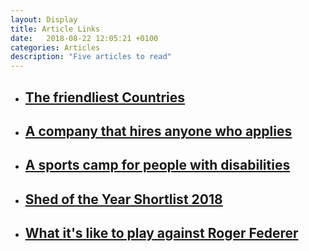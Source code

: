 ```yaml
---
layout: Display
title: Article Links
date:   2018-08-22 12:05:21 +0100
categories: Articles 
description: "Five articles to read"
---
```


<ul>
    <li>
        <a href="https://www.ozy.com/acumen/the-worlds-friendliest-country/76080" target="_blank"><h2>The friendliest Countries</h2>
        </a>
    </li>
    <li>
        <a href="https://www.fastcompany.com/90219582/this-company-hired-anyone-who-applied-now-its-starting-a-movement" target="_blank"><h2>A company that hires anyone who applies</h2>
        </a>
    </li>
    <li>
        <a href="https://nypost.com/2018/08/13/inside-the-life-changing-sports-camp-for-kids-with-disabilities/" target="_blank"><h2>A sports camp for people with disabilities</h2>
        </a>
    </li>
    <li>
        <a href="https://www.telegraph.co.uk/gardening/gardening-events/year-shortlist-2018/" target="_blank"><h2>Shed of the Year Shortlist 2018</h2>
        </a>
    </li>
    <li>
        <a href="http://www.espn.com/tennis/story/_/id/24265016/andre-agassi-grigor-dimitrov-other-tennis-pros-dish-to-play-roger-federer" target="_blank"><h2>What it's like to play against Roger Federer</h2>
        </a>
    </li>
</ul>